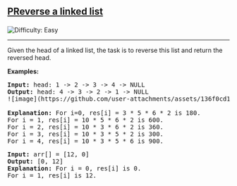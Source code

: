 <h2><a href="https://www.geeksforgeeks.org/problems/reverse-a-linked-list/1">PReverse a linked list

</a></h2> <img src='https://img.shields.io/badge/Difficulty-Easy-brightgreen' alt='Difficulty: Easy' /><hr>

<p>Given the head of a linked list, the task is to reverse this list and return the reversed head.</p>

<b>Examples:</b>

<pre>
<b>Input:</b> head: 1 -> 2 -> 3 -> 4 -> NULL
<b>Output:</b> head: 4 -> 3 -> 2 -> 1 -> NULL
![image](https://github.com/user-attachments/assets/136f0cd1-d03e-4d6e-b8ed-1de3268c0a70)

<b>Explanation:</b> For i=0, res[i] = 3 * 5 * 6 * 2 is 180.
For i = 1, res[i] = 10 * 5 * 6 * 2 is 600.
For i = 2, res[i] = 10 * 3 * 6 * 2 is 360.
For i = 3, res[i] = 10 * 3 * 5 * 2 is 300.
For i = 4, res[i] = 10 * 3 * 5 * 6 is 900.
</pre>

<pre>
<b>Input:</b> arr[] = [12, 0]
<b>Output:</b> [0, 12]
<b>Explanation:</b> For i = 0, res[i] is 0.
For i = 1, res[i] is 12.
</pre>







